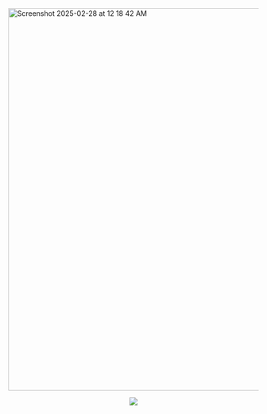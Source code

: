 
<img width="770" alt="Screenshot 2025-02-28 at 12 18 42 AM" src="https://github.com/user-attachments/assets/3c225cf9-6d5f-4869-a20a-d8ce3fa104f6" />

<p align="center">
  <a href="https://skillicons.dev">
    <img src="https://skillicons.dev/icons?i=react,nodejs,jest,js,ts" />
  </a>
  <a href="https://github.com/user-attachments/assets/29d6b831-dc66-4d13-aa09-ff527264750f">
</p>

